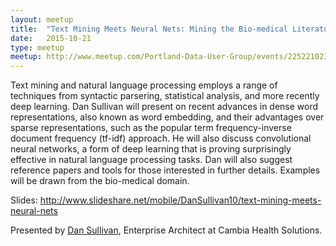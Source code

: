 ```yaml
---
layout: meetup
title:  "Text Mining Meets Neural Nets: Mining the Bio-medical Literature"
date:   2015-10-21
type: meetup
meetup: http://www.meetup.com/Portland-Data-User-Group/events/225221023/
---
```


Text mining and natural language processing employs a range of techniques from syntactic parsering, statistical analysis, and more recently deep learning. Dan Sullivan will present on recent advances in dense word representations, also known as word embedding, and their advantages over sparse representations, such as the popular term frequency-inverse document frequency (tf-idf) approach. He will also discuss convolutional neural networks, a form of deep learning that is proving surprisingly effective in natural language processing tasks. Dan will also suggest reference papers and tools for those interested in further details.  Examples will be drawn from the bio-medical domain. 

Slides:  http://www.slideshare.net/mobile/DanSullivan10/text-mining-meets-neural-nets

Presented by [Dan Sullivan](https://www.linkedin.com/in/dansullivanpdx), Enterprise Architect at Cambia Health Solutions. 